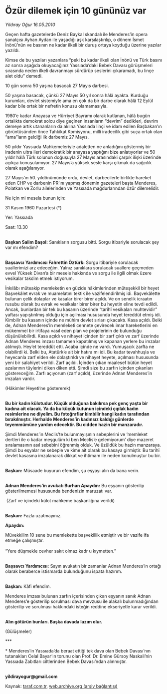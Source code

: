 # Özür dilemek için 10 gününüz var

*Yıldıray Oğur 16.05.2010*

<div class="yazi"><p>Geçen hafta gazetelerde Deniz Baykal skandalı ile Menderes’in opera sanatçısı Ayhan Aydan ile yaşadığı aşk karşılaştırılıp, o dönem İsmet İnönü’nün ve basının ne kadar ilkeli bir duruş ortaya koyduğu üzerine yazılar yazıldı.</p>
<p>Kimse de bu yazıları yazanlara “peki bu kadar ilkeli olan İnönü ve Türk basını az sonra aşağıda okuyacağınız Yassıada’daki Bebek Davası görüşmeleri sırasında neden ilkeli davranmayı sürdürüp seslerini çıkaramadı, bu linçe alet oldu” demedi.</p>
<p>10 gün sonra 50 yaşına basacak 27 Mayıs darbesi.</p>
<p>50 yaşına basacak, çünkü 27 Mayıs 50 yıl sonra hâlâ ayakta. Kurduğu kurumları, devlet sistemiyle ama en çok da bir darbe olarak hâlâ 12 Eylül kadar bile ortak bir nefretin konusu olamamasıyla.</p>
<p>1980’e kadar Anayasa ve Hürriyet Bayramı olarak kutlanan, hâlâ bugün ortalıkta demokrat solcu diye geçinen insanların “devrim” dedikleri, devrim demeye artık utananların da aklına Yassıada linçi ve idam edilen Başbakan’ın görüntüsünden önce Tahkikat Komisyonu, milli iradecilik gibi suça ortak olan “ama”ların geldiği ilk darbemiz 27 Mayıs. </p>
<p>50 yıldır Yassıada Mahkemeleriyle adaletten ne anladığını göstermiş bir iradenin ultra ileri demokratik bir anayasa yaptığını bize anlatıyorlar ve 50 yıldır hâlâ Türk solunun doğuşuyla 27 Mayıs arasındaki çarpık ilişki üzerinde açıkça konuşulamıyor. 27 Mayıs’a yüksek sesle karşı çıkmak da sağcılık olarak aşağılanıyor. </p>
<p>27 Mayıs’ın 50. yıldönümünde ordu, devlet, darbecilerle birlikte hareket eden CHP ve darbenin PR’ını yapmış dönemin gazeteleri başta Menderes, Polatkan ve Zorlu ailelerinden ve Yassıada mağdurlarından özür dilemelidir.</p>
<p>Ne için mi mesela bunun için: </p>
<p>31 Kasım 1960 Pazartesi (*)</p>
<p>Yer: Yassıada</p>
<p>Saat: 13.30</p>
<p><b><br/>Başkan Salim Başol:</b> Sanıkların sorgusu bitti. Sorgu itibariyle sorulacak şey var mı efendim? </p>
<p><b><br/>Başsavcı Yardımcısı Fahrettin Öztürk:</b> Sorgu itibariyle sorulacak suallerimizi arz edeceğim. Yalnız sanıklara sorulacak suallere geçmeden evvel Yüksek Divan’a bir mesele hakkında ve sorgu ile ilgili olmak üzere vesikalar takdim etmek istiyorum.</p>
<p>İnkılâbı müteakip memleketin en güzide hâkimlerinden müteşekkil bir heyet Başvekâlet evrak ve muamelatını tektik ile vazifelendirilmiş idi. Başvekâlette bulunan çelik dolaplar ve kasalar birer birer açıldı. Ve on senelik icraatın rusubu olarak bu evrak ve vesikalar birer birer bu heyetin eline tevdi edildi. Ancak, bunlardan bir tek bu kasanın üzerinde “tarihî vesikaları muhtevidir” yaftası yapıştırılmış olduğu için açılması hususunda heyet tereddüt etmiş idi. Kimbilir bu kasanın içinde ne mühim devlet sırları çıkacaktı. Kasa açıldı. Belki de, Adnan Menderes’in memleketi cennete çevirecek imar hareketlerini en mükemmel bir irtifaya vasıl eden plan ve projelerinin de bulunduğu düşünülebilirdi. Kasa açıldı ve nihayet içinden bir zarf çıktı ve zarf üzerinde Adnan Menderes imzası tamamen kapatılmış ve kapanan yerlere bu imzalar atılmıştı. Hey’et tereddüt etti. Acaba içinde ne vardı. Yumuşacık zarfta ne olabilirdi ki. Belki bu, Atatürk’e ait bir hatıra mı idi. Bu kadar tevahhuşla ve heyecanla zarf elden ele dolaştırıldı ve nihayet heyete, açılması hususunda yeni bir salahiyet verildi. Zarf açıldı. İçinden çıkan maalesef bütün heyet azalarının tüylerini diken diken etti. Şimdi size bu zarfın içinden çıkanları göstereceğim. Zarfı açıyorum (zarf açıldı), üzerinde Adnan Menderes’in imzaları vardır.</p>
<p>(Hâkimler Heyeti’ne göstererek) </p>
<p><b><br/>Bu bir kadın külotudur. Küçük olduğuna bakılırsa pek genç yaşta bir kadına ait olacak. Ya da bu küçük kutunun içindeki çıplak kadın resimlerine ne diyelim. Bu fotoğraflar kimbilir hangi kadın tarafından bırakılmıştır. Herhalde Menderes’in kadınsız kaldığı günlerde teyemmümüne yardım edecektir. Bu cidden hazin bir manzaradır.</b></p>
<p>Şimdi Menderes’in Meclis’te bulunmayışının sebeplerini ve ‘memleket dertleri ile o kadar meşgulüm ki ben Meclis’e gelemiyorum’ diye mazeret sıralamasının asıl sebebini öğrenmiş olduk. Ve üzüldük bu hazin manzaraya. Şimdi bu eşyalar ne sebeple ve kime ait olarak bu kasaya girmiştir. Bu tarihî devlet kasasına imzalanarak dikkat ve ihtimam ile neden konulmuştur bu bir.</p>
<p><b><br/>Başkan:</b> Müsaade buyurun efendim, şu eşyayı alın da bana verin.</p>
<p><b><br/>Adnan Menderes’in avukatı Burhan Apaydın:</b> Bu eşyanın gösterilip gösterilmemesi hususunda bendenizin maruzatı var. </p>
<p> (Zarf ve içindeki külot mahkeme başkanlığına verildi)</p>
<p><b><br/>Başkan:</b> Fazla uzatmayınız.</p><b>
<p>Apaydın:</p></b> Müvekkilim 10 sene bu memlekette başvekillik etmiştir ve bir vazife ifa etmeğe çalışmıştır. <br/><br/>“Yere düşmekle cevher sakıt olmaz kadr u kıymetten.”
<p><b><br/>Başsavcı Yardımcısı:</b> Sayın avukatın bir zamanlar Adnan Menderes’in ortağı olarak beraberce istismarda bulunduğunu ispata hazırım.</p>
<p><b><br/>Başkan:</b> Kâfi efendim.</p>
<p>Menderes imzası bulunan zarfın içerisinden çıkan eşyanın sanık Adnan Menderes’e gösterilip sorulması dava mevzusu ile alakalı bulunmadığından gösterilip ve sorulması hakkındaki isteğin reddine ekseriyetle karar verildi.</p>
<p><b><br/>Alın götürün bunları. Başka davada lazım olur.</b></p>
<p>(Gülüşmeler)</p>
<p>***</p>
<p>* Menderes’in Yassıada’da beraat ettiği tek dava olan Bebek Davası’nın tutanakları Celal Bayar’ın torunu olan Prof. Dr. Emine Gürsoy Naskali’nin Yassıada Zabıtları ciltlerinden Bebek Davası’ndan alınmıştır.</p>
<p><b><br/>yildirayogur@gmail.com</b></p></div>

Kaynak: [taraf.com.tr](http://www.taraf.com.tr:80/yildiray-ogur/makale-ozur-dilemek-icin-10-gununuz-var.htm), [web.archive.org (arşiv bağlantısı)](http://web.archive.org/web/20100519104114/http://www.taraf.com.tr:80/yildiray-ogur/makale-ozur-dilemek-icin-10-gununuz-var.htm)
